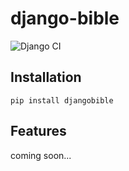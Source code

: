 # django-bible

![Django CI](https://github.com/avendesora/django-bible/workflows/Django%20CI/badge.svg)

## Installation

```shell script
pip install djangobible
```

## Features

coming soon...